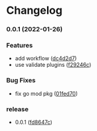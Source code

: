 # Changelog

### 0.0.1 (2022-01-26)


### Features

* add workflow ([dc4d2d7](https://github.com/go-sdk/proto/commit/dc4d2d7e6c0d4ed81820d7aa01be87520236dacd))
* use validate plugins ([f29246c](https://github.com/go-sdk/proto/commit/f29246cd967db042b8df0564a1e619f181e4e523))


### Bug Fixes

* fix go mod pkg ([01fed70](https://github.com/go-sdk/proto/commit/01fed7090e26206164fc671b06d14ca6731d214f))


### release

* 0.0.1 ([fd8647c](https://github.com/go-sdk/proto/commit/fd8647c620021daf01bfe5d854a0d26eec77e998))
